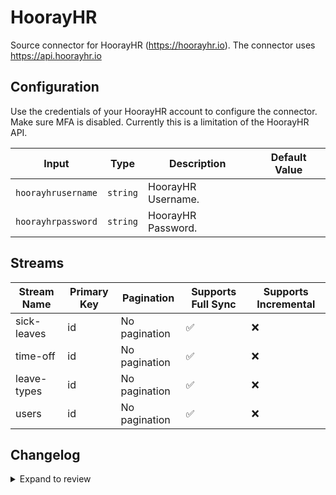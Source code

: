 # HoorayHR

Source connector for HoorayHR (https://hoorayhr.io). The connector uses https://api.hoorayhr.io

## Configuration

Use the credentials of your HoorayHR account to configure the connector. Make sure MFA is disabled. Currently this is a limitation of the HoorayHR API.

| Input              | Type     | Description        | Default Value |
| ------------------ | -------- | ------------------ | ------------- |
| `hoorayhrusername` | `string` | HoorayHR Username. |               |
| `hoorayhrpassword` | `string` | HoorayHR Password. |               |

## Streams

| Stream Name | Primary Key | Pagination    | Supports Full Sync | Supports Incremental |
| ----------- | ----------- | ------------- | ------------------ | -------------------- |
| sick-leaves | id          | No pagination | ✅                 | ❌                   |
| time-off    | id          | No pagination | ✅                 | ❌                   |
| leave-types | id          | No pagination | ✅                 | ❌                   |
| users       | id          | No pagination | ✅                 | ❌                   |

## Changelog

<details>
  <summary>Expand to review</summary>

| Version | Date       | Pull Request | Subject                                                                                             |
| ------- | ---------- | ------------ | --------------------------------------------------------------------------------------------------- |
| 0.1.32 | 2025-09-30 | [66404](https://github.com/airbytehq/airbyte/pull/66404) | Update dependencies |
| 0.1.31 | 2025-09-09 | [66057](https://github.com/airbytehq/airbyte/pull/66057) | Update dependencies |
| 0.1.30 | 2025-08-23 | [65387](https://github.com/airbytehq/airbyte/pull/65387) | Update dependencies |
| 0.1.29 | 2025-08-09 | [64630](https://github.com/airbytehq/airbyte/pull/64630) | Update dependencies |
| 0.1.28 | 2025-08-02 | [64188](https://github.com/airbytehq/airbyte/pull/64188) | Update dependencies |
| 0.1.27 | 2025-07-26 | [63862](https://github.com/airbytehq/airbyte/pull/63862) | Update dependencies |
| 0.1.26 | 2025-07-19 | [63512](https://github.com/airbytehq/airbyte/pull/63512) | Update dependencies |
| 0.1.25 | 2025-07-12 | [63112](https://github.com/airbytehq/airbyte/pull/63112) | Update dependencies |
| 0.1.24 | 2025-07-05 | [62615](https://github.com/airbytehq/airbyte/pull/62615) | Update dependencies |
| 0.1.23 | 2025-06-28 | [62190](https://github.com/airbytehq/airbyte/pull/62190) | Update dependencies |
| 0.1.22 | 2025-06-21 | [61851](https://github.com/airbytehq/airbyte/pull/61851) | Update dependencies |
| 0.1.21 | 2025-06-14 | [61106](https://github.com/airbytehq/airbyte/pull/61106) | Update dependencies |
| 0.1.20 | 2025-05-24 | [60681](https://github.com/airbytehq/airbyte/pull/60681) | Update dependencies |
| 0.1.19 | 2025-05-10 | [59835](https://github.com/airbytehq/airbyte/pull/59835) | Update dependencies |
| 0.1.18 | 2025-05-03 | [59274](https://github.com/airbytehq/airbyte/pull/59274) | Update dependencies |
| 0.1.17 | 2025-04-26 | [58820](https://github.com/airbytehq/airbyte/pull/58820) | Update dependencies |
| 0.1.16 | 2025-04-19 | [58169](https://github.com/airbytehq/airbyte/pull/58169) | Update dependencies |
| 0.1.15 | 2025-04-12 | [57735](https://github.com/airbytehq/airbyte/pull/57735) | Update dependencies |
| 0.1.14 | 2025-04-05 | [57070](https://github.com/airbytehq/airbyte/pull/57070) | Update dependencies |
| 0.1.13 | 2025-03-29 | [56652](https://github.com/airbytehq/airbyte/pull/56652) | Update dependencies |
| 0.1.12 | 2025-03-22 | [56047](https://github.com/airbytehq/airbyte/pull/56047) | Update dependencies |
| 0.1.11 | 2025-03-08 | [55439](https://github.com/airbytehq/airbyte/pull/55439) | Update dependencies |
| 0.1.10 | 2025-03-01 | [54756](https://github.com/airbytehq/airbyte/pull/54756) | Update dependencies |
| 0.1.9 | 2025-02-22 | [54350](https://github.com/airbytehq/airbyte/pull/54350) | Update dependencies |
| 0.1.8 | 2025-02-15 | [53840](https://github.com/airbytehq/airbyte/pull/53840) | Update dependencies |
| 0.1.7 | 2025-02-08 | [53294](https://github.com/airbytehq/airbyte/pull/53294) | Update dependencies |
| 0.1.6 | 2025-02-01 | [52762](https://github.com/airbytehq/airbyte/pull/52762) | Update dependencies |
| 0.1.5 | 2025-01-25 | [52250](https://github.com/airbytehq/airbyte/pull/52250) | Update dependencies |
| 0.1.4 | 2025-01-18 | [51784](https://github.com/airbytehq/airbyte/pull/51784) | Update dependencies |
| 0.1.3 | 2025-01-11 | [51151](https://github.com/airbytehq/airbyte/pull/51151) | Update dependencies |
| 0.1.2 | 2024-12-28 | [50598](https://github.com/airbytehq/airbyte/pull/50598) | Update dependencies |
| 0.1.1 | 2024-12-21 | [50110](https://github.com/airbytehq/airbyte/pull/50110) | Update dependencies |
| 0.1.0   | 2024-12-17 |              | Added some more documentation and icon for HoorayHR by [@JoeriSmits](https://github.com/JoeriSmits) |
| 0.0.1   | 2024-12-17 |              | Initial release by [@JoeriSmits](https://github.com/JoeriSmits) via Connector Builder               |

</details>
